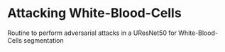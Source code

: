 # Attacking White-Blood-Cells
Routine to perform adversarial attacks in a UResNet50 for White-Blood-Cells segmentation
